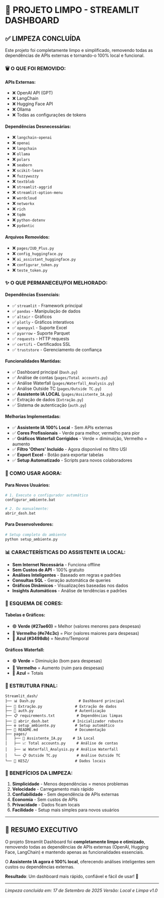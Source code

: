 # 🎉 PROJETO LIMPO - STREAMLIT DASHBOARD

## ✅ LIMPEZA CONCLUÍDA

Este projeto foi completamente limpo e simplificado, removendo todas as dependências de APIs externas e tornando-o 100% local e funcional.

### 🗑️ O QUE FOI REMOVIDO:

#### APIs Externas:
- ❌ OpenAI API (GPT)
- ❌ LangChain
- ❌ Hugging Face API
- ❌ Ollama
- ❌ Todas as configurações de tokens

#### Dependências Desnecessárias:
- ❌ `langchain-openai`
- ❌ `openai` 
- ❌ `langchain`
- ❌ `ollama`
- ❌ `polars`
- ❌ `seaborn`
- ❌ `scikit-learn`
- ❌ `fuzzywuzzy`
- ❌ `textblob`
- ❌ `streamlit-aggrid`
- ❌ `streamlit-option-menu`
- ❌ `wordcloud`
- ❌ `networkx`
- ❌ `rich`
- ❌ `tqdm`
- ❌ `python-dotenv`
- ❌ `pydantic`

#### Arquivos Removidos:
- ❌ `pages/IUD_Plus.py`
- ❌ `config_huggingface.py`
- ❌ `ai_assistant_huggingface.py`
- ❌ `configurar_token.py`
- ❌ `teste_token.py`

### ✨ O QUE PERMANECEU/FOI MELHORADO:

#### Dependências Essenciais:
- ✅ `streamlit` - Framework principal
- ✅ `pandas` - Manipulação de dados
- ✅ `altair` - Gráficos
- ✅ `plotly` - Gráficos interativos
- ✅ `openpyxl` - Suporte Excel
- ✅ `pyarrow` - Suporte Parquet
- ✅ `requests` - HTTP requests
- ✅ `certifi` - Certificados SSL
- ✅ `truststore` - Gerenciamento de confiança

#### Funcionalidades Mantidas:
- ✅ Dashboard principal (`Dash.py`)
- ✅ Análise de contas (`pages/Total accounts.py`)
- ✅ Análise Waterfall (`pages/Waterfall_Analysis.py`)
- ✅ Análise Outside TC (`pages/Outside TC.py`)
- ✅ **Assistente IA LOCAL** (`pages/Assistente_IA.py`)
- ✅ Extração de dados (`Extração.py`)
- ✅ Sistema de autenticação (`auth.py`)

#### Melhorias Implementadas:
- ✅ **Assistente IA 100% Local** - Sem APIs externas
- ✅ **Cores Profissionais** - Verde para melhor, vermelho para pior
- ✅ **Gráficos Waterfall Corrigidos** - Verde = diminuição, Vermelho = aumento
- ✅ **Filtro 'Others' Incluído** - Agora disponível no filtro USI
- ✅ **Export Excel** - Botão para exportar tabelas
- ✅ **Setup Automatizado** - Scripts para novos colaboradores

### 🚀 COMO USAR AGORA:

#### Para Novos Usuários:
```bash
# 1. Execute o configurador automático
configurar_ambiente.bat

# 2. Ou manualmente:
abrir_dash.bat
```

#### Para Desenvolvedores:
```bash
# Setup completo do ambiente
python setup_ambiente.py
```

### 📊 CARACTERÍSTICAS DO ASSISTENTE IA LOCAL:

- **Sem Internet Necessária** - Funciona offline
- **Sem Custos de API** - 100% gratuito
- **Análises Inteligentes** - Baseado em regras e padrões
- **Consultas SQL** - Geração automática de queries
- **Gráficos Dinâmicos** - Visualizações baseadas nos dados
- **Insights Automáticos** - Análise de tendências e padrões

### 🎨 ESQUEMA DE CORES:

#### Tabelas e Gráficos:
- 🟢 **Verde (#27ae60)** = Melhor (valores menores para despesas)
- 🔴 **Vermelho (#e74c3c)** = Pior (valores maiores para despesas)
- 🔵 **Azul (#3498db)** = Neutro/Temporal

#### Gráficos Waterfall:
- 🟢 **Verde** = Diminuição (bom para despesas)
- 🔴 **Vermelho** = Aumento (ruim para despesas)
- 🔵 **Azul** = Totais

### 📁 ESTRUTURA FINAL:

```
Streamlit_dash/
├── 📊 Dash.py                    # Dashboard principal
├── 🔧 Extração.py               # Extração de dados
├── 🔐 auth.py                   # Autenticação
├── 📋 requirements.txt          # Dependências limpas
├── 🚀 abrir_dash.bat           # Inicializador robusto
├── ⚙️ setup_ambiente.py         # Setup automático
├── 📖 README.md                 # Documentação
├── pages/
│   ├── 🤖 Assistente_IA.py     # IA Local
│   ├── 📈 Total accounts.py     # Análise de contas
│   ├── 📊 Waterfall_Analysis.py # Análise Waterfall
│   └── 📋 Outside TC.py         # Análise Outside TC
└── 📁 KE5Z/                     # Dados locais
```

### 🌟 BENEFÍCIOS DA LIMPEZA:

1. **Simplicidade** - Menos dependências = menos problemas
2. **Velocidade** - Carregamento mais rápido
3. **Confiabilidade** - Sem dependência de APIs externas
4. **Economia** - Sem custos de APIs
5. **Privacidade** - Dados ficam locais
6. **Facilidade** - Setup mais simples para novos usuários

---

## 🎯 RESUMO EXECUTIVO

O projeto Streamlit Dashboard foi **completamente limpo e otimizado**, removendo todas as dependências de APIs externas (OpenAI, Hugging Face, LangChain) e mantendo apenas as funcionalidades essenciais. 

O **Assistente IA agora é 100% local**, oferecendo análises inteligentes sem custos ou dependências externas. 

**Resultado**: Um dashboard mais rápido, confiável e fácil de usar! 🚀

---

*Limpeza concluída em: 17 de Setembro de 2025*
*Versão: Local e Limpa v1.0*
